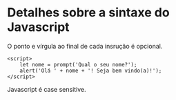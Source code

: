 # Detalhes sobre a sintaxe do Javascript

O ponto e vírgula ao final de cada insrução é opcional.

```
<script>
    let nome = prompt('Qual o seu nome?');
    alert('Olá ' + nome + '! Seja bem vindo(a)!');
</script>
```


Javascript é case sensitive.

